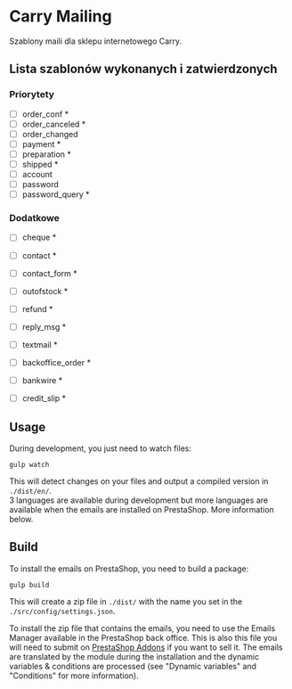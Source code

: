 # Carry Mailing

Szablony maili dla sklepu internetowego Carry.

## Lista szablonów wykonanych i zatwierdzonych

### Priorytety

- [ ] order_conf *
- [ ] order_canceled *
- [ ] order_changed
- [ ] payment *
- [ ] preparation *
- [ ] shipped *
- [ ] account
- [ ] password
- [ ] password_query *

### Dodatkowe

- [ ] cheque *
- [ ] contact *
- [ ] contact_form *
- [ ] outofstock *
- [ ] refund *
- [ ] reply_msg *
- [ ] textmail *
- [ ] backoffice_order *
- [ ] bankwire *
- [ ] credit_slip *


## Usage

During development, you just need to watch files:

`gulp watch`

This will detect changes on your files and output a compiled version in `./dist/en/`.  
3 languages are available during development but more languages are available when the emails are installed on PrestaShop. More information below.

## Build

To install the emails on PrestaShop, you need to build a package:

`gulp build`

This will create a zip file in `./dist/` with the name you set in the `./src/config/settings.json`.

To install the zip file that contains the emails, you need to use the Emails Manager available in the PrestaShop back office.
This is also this file you will need to submit on [PrestaShop Addons](https://addons.prestashop.com) if you want to sell it.
The emails are translated by the module during the installation and the dynamic variables & conditions are processed (see "Dynamic variables" and "Conditions" for more information).